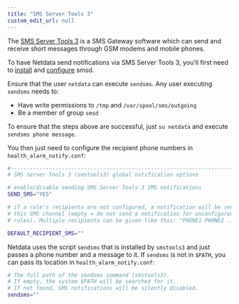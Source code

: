 ```yaml
---
title: "SMS Server Tools 3"
custom_edit_url: null
---
```




The [SMS Server Tools 3](http://smstools3.kekekasvi.com/) is a SMS Gateway software which can send and receive short messages through GSM modems and mobile phones.

To have Netdata send notifications via SMS Server Tools 3, you'll first need to [install](http://smstools3.kekekasvi.com/index.php?p=compiling) and [configure](http://smstools3.kekekasvi.com/index.php?p=configure) smsd.

Ensure that the user `netdata` can execute `sendsms`. Any user executing `sendsms` needs to:

-   Have write permissions to `/tmp` and `/var/spool/sms/outgoing`
-   Be a member of group `smsd`

To ensure that the steps above are successful, just `su netdata` and execute `sendsms phone message`.

You then just need to configure the recipient phone numbers in `health_alarm_notify.conf`:

```sh
#------------------------------------------------------------------------------
# SMS Server Tools 3 (smstools3) global notification options

# enable/disable sending SMS Server Tools 3 SMS notifications
SEND_SMS="YES"

# if a role's recipients are not configured, a notification will be sent to
# this SMS channel (empty = do not send a notification for unconfigured
# roles). Multiple recipients can be given like this: "PHONE1 PHONE2 ..."

DEFAULT_RECIPIENT_SMS=""
```

Netdata uses the script `sendsms` that is installed by `smstools3` and just passes a phone number and a message to it. If `sendsms` is not in `$PATH`, you can pass its location in `health_alarm_notify.conf`:

```sh
# The full path of the sendsms command (smstools3).
# If empty, the system $PATH will be searched for it.
# If not found, SMS notifications will be silently disabled.
sendsms=""
```


